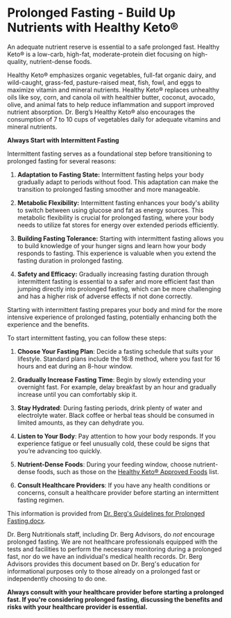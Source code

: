 # Prolonged Fasting - Build Up Nutrients with Healthy Keto®

An adequate nutrient reserve is essential to a safe prolonged fast.  Healthy Keto® is a low-carb, high-fat, moderate-protein diet focusing on high-quality, nutrient-dense foods.   

Healthy Keto® emphasizes organic vegetables, full-fat organic dairy, and wild-caught, grass-fed, pasture-raised meat, fish, fowl, and eggs to maximize vitamin and mineral nutrients.  Healthy Keto® replaces unhealthy oils like soy, corn, and canola oil with healthier butter, coconut, avocado, olive, and animal fats to help reduce inflammation and support improved nutrient absorption.  Dr. Berg’s Healthy Keto® also encourages the consumption of 7 to 10 cups of vegetables daily for adequate vitamins and mineral nutrients. 

**Always Start with Intermittent Fasting** 

Intermittent fasting serves as a foundational step before transitioning to prolonged fasting for several reasons: 

1. **Adaptation to Fasting State:** Intermittent fasting helps your body gradually adapt to periods without food. This adaptation can make the transition to prolonged fasting smoother and more manageable. 

2. **Metabolic Flexibility:** Intermittent fasting enhances your body's ability to switch between using glucose and fat as energy sources. This metabolic flexibility is crucial for prolonged fasting, where your body needs to utilize fat stores for energy over extended periods efficiently. 

3. **Building Fasting Tolerance:** Starting with intermittent fasting allows you to build knowledge of your hunger signs and learn how your body responds to fasting. This experience is valuable when you extend the fasting duration in prolonged fasting. 

4. **Safety and Efficacy:** Gradually increasing fasting duration through intermittent fasting is essential to a safer and more efficient fast than jumping directly into prolonged fasting, which can be more challenging and has a higher risk of adverse effects if not done correctly. 

Starting with intermittent fasting prepares your body and mind for the more intensive experience of prolonged fasting, potentially enhancing both the experience and the benefits. 

To start intermittent fasting, you can follow these steps: 

1. **Choose Your Fasting Plan**: Decide a fasting schedule that suits your lifestyle. Standard plans include the 16:8 method, where you fast for 16 hours and eat during an 8-hour window. 

2. **Gradually Increase Fasting Time**: Begin by slowly extending your overnight fast. For example, delay breakfast by an hour and gradually increase until you can comfortably skip it. 

3. **Stay Hydrated**: During fasting periods, drink plenty of water and electrolyte water. Black coffee or herbal teas should be consumed in limited amounts, as they can dehydrate you. 

4. **Listen to Your Body**: Pay attention to how your body responds. If you experience fatigue or feel unusually cold, these could be signs that you’re advancing too quickly. 

5. **Nutrient-Dense Foods**: During your feeding window, choose nutrient-dense foods, such as those on the [Healthy Keto® Approved Foods](https://www.drberg.com/ketosis-approved-foods) list. 

6. **Consult Healthcare Providers**: If you have any health conditions or concerns, consult a healthcare provider before starting an intermittent fasting regimen. 

This information is provided from [Dr. Berg's Guidelines for Prolonged Fasting.docx](https://realdrberg-my.sharepoint.com/:w:/g/personal/shawnh_drberg_com/EazcZ9dNJ6VDhEOO13hV0F8BnVvc-Ge6y2mYjpN-FnojYg?e=RHdisz&clickparams=eyJBcHBOYW1lIjoiVGVhbXMtRGVza3RvcCIsIkFwcFZlcnNpb24iOiI1MC8yNDAzMzEwMTgxNyIsIkhhc0ZlZGVyYXRlZFVzZXIiOmZhbHNlfQ%3D%3D).

Dr. Berg Nutritionals staff, including Dr. Berg Advisors, do *not* encourage prolonged fasting. We are not healthcare professionals equipped with the tests and facilities to perform the necessary monitoring during a prolonged fast, nor do we have an individual's medical health records. Dr. Berg Advisors provides this document based on Dr. Berg's education for informational purposes only to those already on a prolonged fast or independently choosing to do one.

**Always consult with your healthcare provider before starting a prolonged fast.  If you're considering prolonged fasting, discussing the benefits and risks with your healthcare provider is essential.**